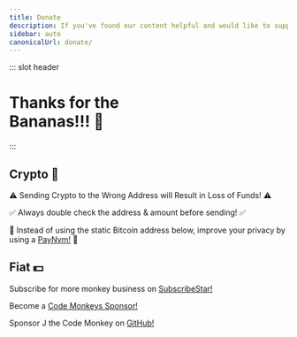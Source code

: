 ```yaml
---
title: Donate
description: If you've found our content helpful and would like to support us, then you can donate here! All donations will go towards maintaining an adequate 🍌 supply!
sidebar: auto
canonicalUrl: donate/
---
```


::: slot header

# Thanks for the <div class="emoji-wrap">Bananas!!! 🍌</div>

:::

<div class="topic-card">

## Crypto 🔗

⚠️ Sending Crypto to the Wrong Address will Result in Loss of <span class="emoji-wrap">Funds! ⚠️</span>

✅ Always double check the address & amount before <span class="emoji-wrap">sending! ✅</span>

🤖 Instead of using the static Bitcoin address below, improve your privacy by using a <span class="emoji-wrap">[PayNym!](https://paynym.is/) 🤖</span>

<PayNymDonation />

<CryptoDonations />

</div>

<div class="topic-card fiat-card">

## Fiat 💵

Subscribe for more monkey business on [SubscribeStar!](https://www.subscribestar.com/code-monkeys)

Become a [Code Monkeys Sponsor!](https://github.com/sponsors/codemonkeysio)

Sponsor J the Code Monkey on [GitHub!](https://github.com/sponsors/jchiarulli)

</div>

<script>
import PayNymDonation from '../.vuepress/theme/components/PayNymDonation';
import CryptoDonations from '../.vuepress/theme/components/CryptoDonations';

export default {
  components: {
   CryptoDonations,
   PayNymDonation
  }
}
</script>

<style lang="stylus" scoped>
h1
  padding-bottom: 5rem

h2
  color: $accentColor
  margin: -2.125rem 0 1.875rem
  padding-top: 4.6rem

.topic-card
  border: 0.125rem solid $darkBorderColor
  box-shadow: 0 0.5rem 1rem 0 $darkBorderColor
  transition: 0.2s
  border-radius: 1.875rem
  background-image: radial-gradient(circle at center center, $backgroundColorThree, $backgroundColor)

.topic-card:hover
  box-shadow: 0.125rem 0.5rem 1rem 0.125rem $darkBoxShadowColor

.fiat-card
  margin-top: 3.5rem

@media (max-width: 61.25rem)
  h1, h2, p
    text-align: center

@media (max-width: 26.3125rem)
  .topic-card
    padding: 0 1rem

@media (min-width: 26.375rem)
  .topic-card
    padding: 0 2rem
</style>
